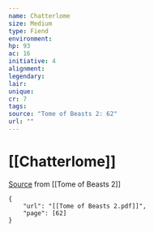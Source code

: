 ```yaml
---
name: Chatterlome
size: Medium
type: Fiend
environment: 
hp: 93
ac: 16
initiative: 4
alignment: 
legendary: 
lair: 
unique: 
cr: 7
tags: 
source: "Tome of Beasts 2: 62"
url: ""
---
```

# [[Chatterlome]]

[Source](zotero://open-pdf/library/items/9UQIAB6R?page=62) from [[Tome of Beasts 2]]

```pdf
{
	"url": "[[Tome of Beasts 2.pdf]]",
	"page": [62]
}
```

